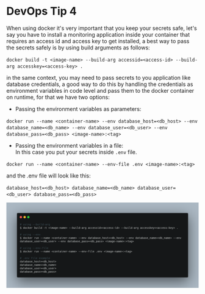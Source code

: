 # DevOps Tip 4

When using docker it's very important that you keep your secrets safe, let's say you have to install a monitoring application inside your container that requires an access id and access key to get installed, a best way to pass the secrets safely is by using build arguments as follows:

`
docker build -t <image-name> --build-arg accessid=<access-id> --build-arg accesskey=<access-key> .
`

in the same context, you may need to pass secrets to you application like database credentials, a good way to do this by handling the credentials as  environment variables in code level and pass them to the docker container on runtime, for that we have two options:

- Passing the environment variables as parameters:

`
docker run --name <container-name> --env database_host=<db_host> --env database_name=<db_name> --env database_user=<db_user> --env database_pass=<db_pass> <image-name>:<tag>
`

- Passing  the environment variables in a file:<br>
In this case you put your secrets inside ```.env``` file.

`
docker run --name <container-name> --env-file .env <image-name>:<tag>
`

and the .env file will look like this:

`
database_host=<db_host>
database_name=<db_name>
database_user=<db_user>
database_pass=<db_pass> 
`

![Devops Tip 4](./img/devops-tip-4.png)
